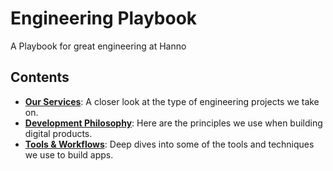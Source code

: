# Engineering Playbook

A Playbook for great engineering at Hanno

## Contents

- **[Our Services](/playbooks/engineering/services)**: A closer look at the type of engineering projects we take on.
- **[Development Philosophy](/playbooks/engineering/philosophy)**: Here are the principles we use when building digital products.
- **[Tools & Workflows](/playbooks/engineering/tools)**: Deep dives into some of the tools and techniques we use to build apps.
